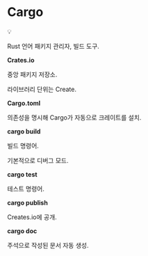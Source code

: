 # Cargo

<aside>
💡

Rust 언어 패키지 관리자, 빌드 도구.

</aside>

**Crates.io**

중앙 패키지 저장소.

라이브러리 단위는 Create.

**Cargo.toml**

의존성을 명시해 Cargo가 자동으로 크레이트를 설치.

**cargo build**

빌드 명령어.

기본적으로 디버그 모드.

**cargo test**

테스트 명령어.

**cargo publish**

Creates.io에 공개.

**cargo doc**

주석으로 작성된 문서 자동 생성.